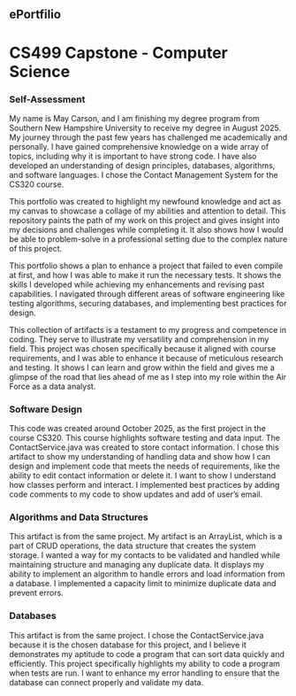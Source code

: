 ## ePortfilio

# CS499 Capstone - Computer Science

### Self-Assessment 
My name is May Carson, and I am finishing my degree program from Southern New Hampshire University to receive my degree in August 2025. My journey through the past few years has challenged me academically and personally. I have gained comprehensive knowledge on a wide array of topics, including why it is important to have strong code. I have also developed an understanding of design principles, databases, algorithms, and software languages. I chose the Contact Management System for the CS320 course.

This portfolio was created to highlight my newfound knowledge and act as my canvas to showcase a collage of my abilities and attention to detail. This repository paints the path of my work on this project and gives insight into my decisions and challenges while completing it. It also shows how I would be able to problem-solve in a professional setting due to the complex nature of this project. 

This portfolio shows a plan to enhance a project that failed to even compile at first, and how I was able to make it run the necessary tests. It shows the skills I developed while achieving my enhancements and revising past capabilities. I navigated through different areas of software engineering like testing algorithms, securing databases, and implementing best practices for design.

This collection of artifacts is a testament to my progress and competence in coding. They serve to illustrate my versatility and comprehension in my field. This project was chosen specifically because it aligned with course requirements, and I was able to enhance it because of meticulous research and testing. It shows I can learn and grow within the field and gives me a glimpse of the road that lies ahead of me as I step into my role within the Air Force as a data analyst. 

### Software Design
This code was created around October 2025, as the first project in the course CS320. This course highlights software testing and data input. The ContactService.java was created to store contact information. I chose this artifact to show my understanding of handling data and show how I can design and implement code that meets the needs of requirements, like the ability to edit contact information or delete it. I want to show I understand how classes perform and interact. I implemented best practices by adding code comments to my code to show updates and add of user’s email.

### Algorithms and Data Structures
This artifact is from the same project. My artifact is an ArrayList, which is a part of CRUD operations, the data structure that creates the system storage. I wanted a way for my contacts to be validated and handled while maintaining structure and managing any duplicate data. It displays my ability to implement an algorithm to handle errors and load information from a database. I implemented a capacity limit to minimize duplicate data and prevent errors.

### Databases
This artifact is from the same project. I chose the ContactService.java because it is the chosen database for this project, and I believe it demonstrates my aptitude to code a program that can sort data quickly and efficiently. This project specifically highlights my ability to code a program when tests are run. I want to enhance my error handling to ensure that the database can connect properly and validate my data.


